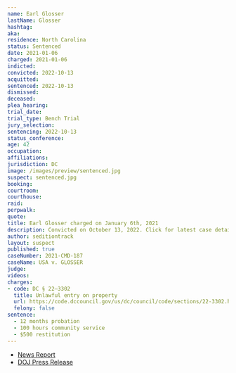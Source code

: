 ```yaml
---
name: Earl Glosser
lastName: Glosser
hashtag:
aka:
residence: North Carolina
status: Sentenced
date: 2021-01-06
charged: 2021-01-06
indicted:
convicted: 2022-10-13
acquitted:
sentenced: 2022-10-13
dismissed:
deceased:
plea_hearing:
trial_date:
trial_type: Bench Trial
jury_selection:
sentencing: 2022-10-13
status_conference:
age: 42
occupation:
affiliations:
jurisdiction: DC
image: /images/preview/sentenced.jpg
suspect: sentenced.jpg
booking:
courtroom:
courthouse:
raid:
perpwalk:
quote:
title: Earl Glosser charged on January 6th, 2021
description: Convicted on October 13, 2022. Click for latest case details.
author: seditiontrack
layout: suspect
published: true
caseNumber: 2021-CMD-187
caseName: USA v. GLOSSER
judge:
videos:
charges:
- code: DC § 22–3302
  title: Unlawful entry on property
  url: https://code.dccouncil.gov/us/dc/council/code/sections/22-3302.html
  felony: false
sentence:
  - 12 months probation
  - 100 hours community service
  - $500 restitution
---
```

- [News Report](https://www.fox7austin.com/news/texas-woman-guilty-for-involvement-on-us-capitol-grounds)
- [DOJ Press Release](https://www.justice.gov/usao-dc/pr/texas-woman-and-north-carolina-man-found-guilty-failing-leave-capitol-grounds-following)

